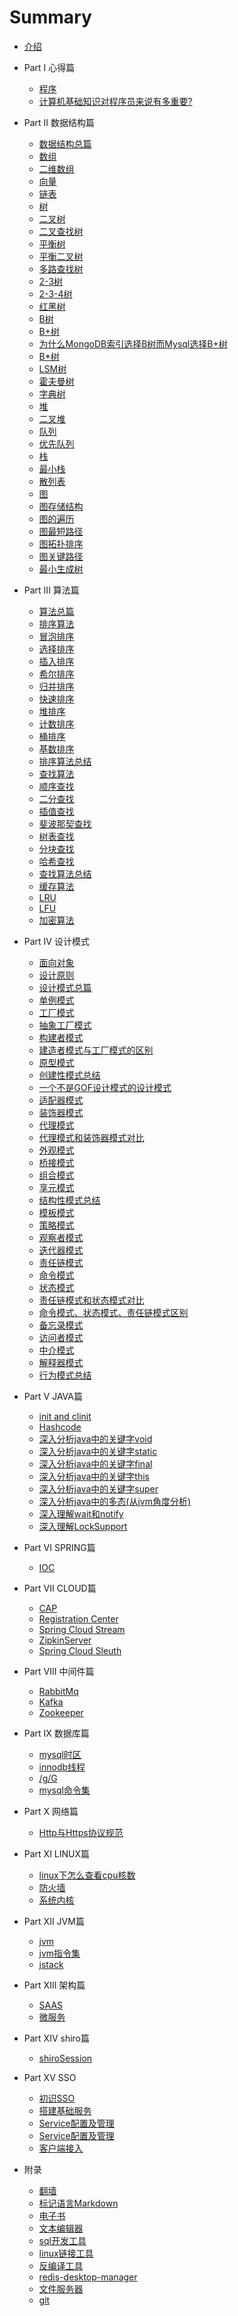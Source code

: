 # Summary

* [介绍](README.md)

* Part I 心得篇
   * [程序](Chapter01/program.md)
   * [计算机基础知识对程序员来说有多重要?](Chapter01/experience1.md)

* Part II 数据结构篇
   * [数据结构总篇](Chapter02/DataStructure.md)
   * [数组](Chapter02/Array.md)
   * [二维数组](Chapter02/TwoDimensionalArray.md)
   * [向量](Chapter02/Vector.md)
   * [链表](Chapter02/LinkedList.md)
   * [树](Chapter02/Tree.md)
   * [二叉树](Chapter02/BinaryTree.md)
   * [二叉查找树](Chapter02/BinarySearchTree.md)
   * [平衡树](Chapter02/BalanceTree.md)
   * [平衡二叉树](Chapter02/AVLTree.md)
   * [多路查找树](Chapter02/MultipathSearchTree.md)
   * [2-3树](Chapter02/2-3Tree.md)
   * [2-3-4树](Chapter02/2-3-4Tree.md)
   * [红黑树](Chapter02/RedBlackTree.md)
   * [B树](Chapter02/BTree.md)
   * [B+树](Chapter02/BPlusTree.md)
   * [为什么MongoDB索引选择B树而Mysql选择B+树](Chapter02/B&BPlusTree.md)
   * [B*树](Chapter02/B++Tree.md)
   * [LSM树](Chapter02/LSMTree.md)
   * [霍夫曼树](Chapter02/HuffmanTree.md)
   * [字典树](Chapter02/Trie.md)
   * [堆](Chapter02/Heap.md)
   * [二叉堆](Chapter02/BinaryHeap.md)
   * [队列](Chapter02/Queue.md)
   * [优先队列](Chapter02/PriorityQueue.md)
   * [栈](Chapter02/Stack.md)
   * [最小栈](Chapter02/MinStack.md)
   * [散列表](Chapter02/Hash.md)
   * [图](Chapter02/Graph.md)
   * [图存储结构](Chapter02/GraphStorageStructure.md)
   * [图的遍历](Chapter02/TraversalOfGraph.md)
   * [图最短路径](Chapter02/GraphShortestPath.md)
   * [图拓扑排序](Chapter02/GraphTopologicalSorting.md)
   * [图关键路径](Chapter02/FigureCriticalPath.md)
   * [最小生成树](Chapter02/MinimumSpanningTree.md)

* Part III 算法篇
   * [算法总篇](Chapter03/algorithm.md)
   * [排序算法](Chapter03/sortingAlgorithm.md)
   * [冒泡排序](Chapter03/BubbleSort.md)
   * [选择排序](Chapter03/SelectionSort.md)
   * [插入排序](Chapter03/InsertionSort.md)
   * [希尔排序](Chapter03/ShellSort.md)
   * [归并排序](Chapter03/MergeSort.md)
   * [快速排序](Chapter03/QuickSort.md)
   * [堆排序](Chapter03/HeapSort.md)
   * [计数排序](Chapter03/CountingSort.md)
   * [桶排序](Chapter03/BucketSort.md)
   * [基数排序](Chapter03/RadixSort.md)
   * [排序算法总结](Chapter03/SortSummary.md)
   * [查找算法](Chapter03/SearchAlgorithm.md)
   * [顺序查找](Chapter03/SequentialSearch.md)
   * [二分查找](Chapter03/BinarySearch.md)
   * [插值查找](Chapter03/InterpolationLookup.md)
   * [斐波那契查找](Chapter03/FibonacciLookup.md)
   * [树表查找](Chapter03/TreeTableLookup.md)
   * [分块查找](Chapter03/BlockSearch.md)
   * [哈希查找](Chapter03/HashLookup.md)
   * [查找算法总结](Chapter03/FindingAlgorithmSummary.md)
   * [缓存算法](Chapter03/CachingAlgorithm.md)
   * [LRU](Chapter03/LRU.md)
   * [LFU](Chapter03/LFU.md)
   * [加密算法](Chapter03/encryption.md)

* Part IV 设计模式
   * [面向对象](Chapter04/objectOriented.md)
   * [设计原则](Chapter04/designPrinciples.md)
   * [设计模式总篇](Chapter04/designPatterns.md)
   * [单例模式](Chapter04/singleton.md)
   * [工厂模式](Chapter04/Factory.md)
   * [抽象工厂模式](Chapter04/AbstractFactory.md)
   * [构建者模式](Chapter04/Builder.md)
   * [建造者模式与工厂模式的区别](Chapter04/BuilderFactory.md)
   * [原型模式](Chapter04/Prototype.md)
   * [创建性模式总结](Chapter04/create.md)
   * [一个不是GOF设计模式的设计模式](Chapter04/staticFactory.md)
   * [适配器模式](Chapter04/Adaper.md)
   * [装饰器模式](Chapter04/Decorato.md)
   * [代理模式](Chapter04/Proxy.md)
   * [代理模式和装饰器模式对比](Chapter04/ProxyDecorato.md)
   * [外观模式](Chapter04/Facade.md)
   * [桥接模式](Chapter04/Bridge.md)
   * [组合模式](Chapter04/Composite.md)
   * [享元模式](Chapter04/Flyweight.md)
   * [结构性模式总结](Chapter04/SummaryOfStructuralPatterns.md)
   * [模板模式](Chapter04/template.md)
   * [策略模式](Chapter04/Strategy.md)
   * [观察者模式](Chapter04/Observer.md)
   * [迭代器模式](Chapter04/iterator.md)
   * [责任链模式](Chapter04/chainOfResponsibility.md)
   * [命令模式](Chapter04/Command.md)
   * [状态模式](Chapter04/State.md)
   * [责任链模式和状态模式对比](Chapter04/StateExt.md)
   * [命令模式、状态模式、责任链模式区别](Chapter04/ChainExt.md)
   * [备忘录模式](Chapter04/Memo.md)
   * [访问者模式](Chapter04/Visitor.md)
   * [中介模式](Chapter04/Intermediary.md)
   * [解释器模式](Chapter04/Interpreter.md)
   * [行为模式总结](Chapter04/SummaryOfBehaviorPatterns.md)

* Part V JAVA篇   
   * [init and clinit](Chapter05/init.md)
   * [Hashcode](Chapter05/Hashcode.md)
   * [深入分析java中的关键字void](Chapter05/void.md)
   * [深入分析java中的关键字static](Chapter05/Static.md)
   * [深入分析java中的关键字final](Chapter05/final.md)
   * [深入分析java中的关键字this](Chapter05/this.md)
   * [深入分析java中的关键字super](Chapter05/super.md)
   * [深入分析java中的多态(从jvm角度分析)](Chapter05/Polymorphism.md)
   * [深入理解wait和notify](Chapter05/wait-notify.md)
   * [深入理解LockSupport](Chapter05/LockSupport.md)

* Part VI SPRING篇
   * [IOC](Chapter06/IOC.md)

* Part VII CLOUD篇
   * [CAP](Chapter07/cap.md)
   * [Registration Center](Chapter07/RegistrationCenter.md)
   * [Spring Cloud Stream](Chapter07/stream.md)
   * [ZipkinServer](Chapter07/ZipkinServer.md)
   * [Spring Cloud Sleuth](Chapter07/sleuth.md)

* Part VIII 中间件篇
   * [RabbitMq](Chapter08/RabbitmqInstallation.md)
   * [Kafka](Chapter08/KafkaInstallation.md)
   * [Zookeeper](Chapter08/ZookeeperInstallation.md)

* Part IX 数据库篇
   * [mysql时区](Chapter09/MysqlServerTimezone.md)
   * [innodb线程](Chapter09/innodbThread.md)
   * [/g/G](Chapter09/gG.md)
   * [mysql命令集](Chapter09/CommandSet.md)

* Part X 网络篇
   * [Http与Https协议规范](Chapter10/http.md)

* Part XI LINUX篇
   * [linux下怎么查看cpu核数](Chapter11/cpu.md)
   * [防火墙](Chapter11/firewall.md)
   * [系统内核](Chapter11/core.md)
  
* Part XII JVM篇
   * [jvm](./Chapter12/jvm.md)
   * [jvm指令集](./Chapter12/jvm指令集.md)
   * [jstack](./Chapter12/jstack.md)
  
* Part XIII 架构篇
   * [SAAS](./Chapter13/saas.md)
   * [微服务](./Chapter13/MicroService.md)
   
* Part XIV shiro篇
   * [shiroSession](Chapter14/shiroSession.md) 
   
* Part XV SSO
   * [初识SSO](./Chapter15/cas1.md)
   * [搭建基础服务](./Chapter15/cas2.md)
   * [Service配置及管理](./Chapter15/cas3.md)
   * [Service配置及管理](./Chapter15/cas4.md)
   * [客户端接入](./Chapter15/cas5.md)
   
* 附录
   * [翻墙](Chapter20/OverTheWall.md)
   * [标记语言Markdown](Chapter20/Markdown.md)
   * [电子书](Chapter20/gitbook.md)
   * [文本编辑器](Chapter20/Txt.md)
   * [sql开发工具](Chapter20/sql.md)
   * [linux链接工具](Chapter20/xshell.md)
   * [反编译工具](Chapter20/DecompileTool.md)
   * [redis-desktop-manager](Chapter20/redis-desktop-manager.md)
   * [文件服务器](Chapter20/file.md)
   * [git](Chapter20/git.md)
